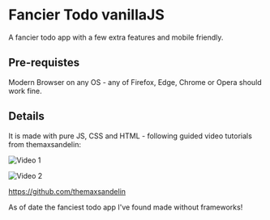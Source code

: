# Fancier Todo vanillaJS

A fancier todo app with a few extra features and mobile friendly. 

## Pre-requistes

Modern Browser on any OS - any of Firefox, Edge, Chrome or Opera should work fine.

## Details

It is made with pure JS, CSS and HTML - following guided video tutorials from themaxsandelin:

![Video 1](https://www.youtube.com/watch?v=2wCpkOk2uCg&t=15s/0.jpg)

![Video 2](https://www.youtube.com/watch?v=bGLZ2pwCaiI&t=1s/0.jpg)


https://github.com/themaxsandelin

As of date the fanciest todo app I've found made without frameworks!
